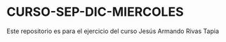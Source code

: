 # CURSO-SEP-DIC-MIERCOLES
Este repositorio es para el ejercicio del curso
Jesús Armando Rivas Tapia
